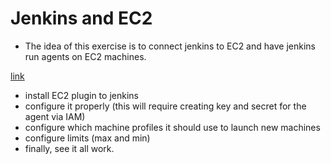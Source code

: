 # Jenkins and EC2

* The idea of this exercise is to connect jenkins to EC2 and have jenkins run agents on EC2 machines.

[link](https://plugins.jenkins.io/ec2)

* install EC2 plugin to jenkins
* configure it properly (this will require creating key and secret for the agent via IAM)
* configure which machine profiles it should use to launch new machines
* configure limits (max and min)
* finally, see it all work.
